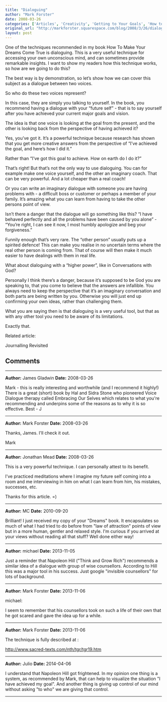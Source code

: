 ```yaml
---
title: "Dialoguing"
author: "Mark Forster"
date: 2008-03-26
categories: ['Articles', 'Creativity', 'Getting to Your Goals', 'How to Make Your Dreams Come True', 'Productivity']
original_url: "http://markforster.squarespace.com/blog/2008/3/26/dialoguing.html"
layout: post
---
```


One of the techniques recommended in my book How To Make Your Dreams Come True is dialoguing. This is a very useful technique for accessing your own unconscious mind, and can sometimes provide remarkable insights. I want to show my readers how this technique works, so how are we going to do this?

The best way is by demonstration, so let’s show how we can cover this subject as a dialogue between two voices.

So who do these two voices represent?

In this case, they are simply you talking to yourself. In the book, you recommend having a dialogue with your “future self” - that is to say yourself after you have achieved your current major goals and vision.

The idea is that one voice is looking at the goal from the present, and the other is looking back from the perspective of having achieved it?

Yes, you’ve got it. It’s a powerful technique because research has shown that you get more creative answers from the perspective of “I’ve achieved the goal, and here’s how I did it.”

Rather than “I’ve got this goal to achieve. How on earth do I do it?”

That’s right! But that’s not the only way to use dialoguing. You can for example make one voice yourself, and the other an imaginary coach. That can be very powerful. And a lot cheaper than a real coach!

Or you can write an imaginary dialogue with someone you are having problems with - a difficult boss or customer or perhaps a member of your family. It’s amazing what you can learn from having to take the other persons point of view.

Isn’t there a danger that the dialogue will go something like this? “I have behaved perfectly and all the problems have been caused by you alone” - “You’re right, I can see it now, I most humbly apologize and beg your forgiveness.”

Funnily enough that’s very rare. The “other person” usually puts up a spirited defence! This can make you realise in no uncertain terms where the real other person is coming from. That of course will then make it much easier to have dealings with them in real life.

What about dialoguing with a “higher power”, like in Conversations with God?

Personally I think there’s a danger, because it’s supposed to be God you are speaking to, that you come to believe that the answers are infallible. You always need to keep the perspective that it’s an imaginary conversation and both parts are being written by you. Otherwise you will just end up confirming your own ideas, rather than challenging them.

What you are saying then is that dialoguing is a very useful tool, but that as with any other tool you need to be aware of its limitations.

Exactly that.

Related article:

Journalling Revisited


## Comments

---

**Author:** James Gladwin
**Date:** 2008-03-26

Mark - this is really interesting and worthwhile (and I recommend it highly!) There is a great (short) book by Hal and Sidra Stone who pioneered Voice Dialogue therapy called Embracing Our Selves which relates to what you're recommending and underpins some of the reasons as to why it is so effective. Best - J

---

**Author:** Mark Forster
**Date:** 2008-03-26

Thanks, James. I'll check it out.  
  
Mark

---

**Author:** Jonathan Mead
**Date:** 2008-03-26

This is a very powerful technique. I can personally attest to its benefit.  
  
I've practiced meditations where I imagine my future self coming into a room and me interviewing in him on what I can learn from him, his mistakes, successes, etc.  
  
Thanks for this article. =)

---

**Author:** MC
**Date:** 2010-09-20

Brilliant! I just received my copy of your "Dreams" book. It encapsulates so much of what I had tried to do before from "law of attraction" points of view but in a more human, gentler and relaxed style. I'm curious if you arrived at your views without reading all that stuff? Well done either way!

---

**Author:** michael
**Date:** 2013-11-05

Just a reminder that Napoleon Hill ("Think and Grow Rich") recommends a similar idea of a dialogue with group of wise counsellors. According to Hill this was a major tool in his success. Just google "invisible counsellors" for lots of background.

---

**Author:** Mark Forster
**Date:** 2013-11-06

michael:  
  
I seem to remember that his counsellors took on such a life of their own that he got scared and gave the idea up for a while.

---

**Author:** Mark Forster
**Date:** 2013-11-06

The technique is fully described at :  
  
<http://www.sacred-texts.com/nth/tgr/tgr19.htm>

---

**Author:** Julio
**Date:** 2014-04-06

I understand that Napoleon Hill got frightened. In my opinion one thing is a system, as recommended by Mark, that can help to visualize the situation "I have achieved my goal". And another thing is giving up control of our mind without asking "to who" we are giving that control.

---
